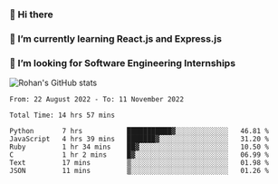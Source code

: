 ### 👋 Hi there 

<!--
**rohznmdev/rohznmdev** is a ✨ _special_ ✨ repository because its `README.md` (this file) appears on your GitHub profile.

Here are some ideas to get you started:

- 🔭 I’m currently working on ...
- 🌱 I’m currently learning Ruby and Ruby on Rails
- 👯 I’m looking to collaborate on ...
- 🤔 I’m looking for help with ...
- 💬 Ask me about ...
- 📫 How to reach me: ...
- 😄 Pronouns: ...
- ⚡ Fun fact: ...
-->
### 🌱 I’m currently learning React.js and Express.js
### 🤔 I’m looking for Software Engineering Internships
![Rohan's GitHub stats](https://github-readme-stats.vercel.app/api?username=rohznmdev&theme=dark&show_icons=true)

<!--START_SECTION:waka-->

```text
From: 22 August 2022 - To: 11 November 2022

Total Time: 14 hrs 57 mins

Python       7 hrs           ███████████▓░░░░░░░░░░░░░   46.81 %
JavaScript   4 hrs 39 mins   ███████▓░░░░░░░░░░░░░░░░░   31.20 %
Ruby         1 hr 34 mins    ██▓░░░░░░░░░░░░░░░░░░░░░░   10.50 %
C            1 hr 2 mins     █▓░░░░░░░░░░░░░░░░░░░░░░░   06.99 %
Text         17 mins         ▒░░░░░░░░░░░░░░░░░░░░░░░░   01.98 %
JSON         11 mins         ▒░░░░░░░░░░░░░░░░░░░░░░░░   01.26 %
```

<!--END_SECTION:waka-->
